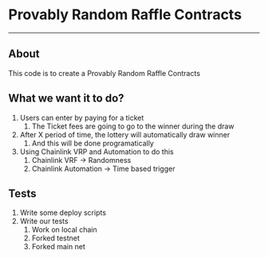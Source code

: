 # Provably Random Raffle Contracts

****

## About

This code is to create a Provably Random Raffle Contracts

## What we want it to do?

1. Users can enter by paying for a ticket
    1. The Ticket fees are going to go to the winner during the draw
2. After X period of time, the lottery will automatically draw winner
    1. And this will be done programatically
3. Using Chainlink VRP and Automation to do this
    1. Chainlink VRF -> Randomness
    2. Chainlink Automation -> Time based trigger
    
    
## Tests

1. Write some deploy scripts
2. Write our tests
    1. Work on local chain
    2. Forked testnet   
    3. Forked main net
    